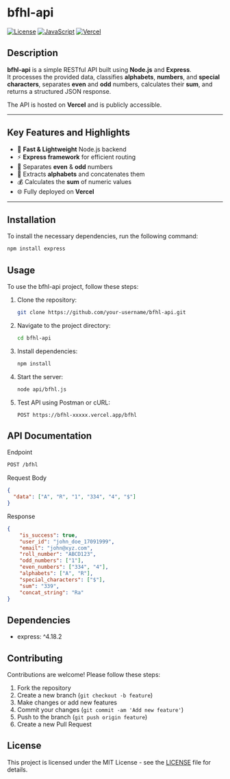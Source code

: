 # bfhl-api

[![License](https://img.shields.io/badge/License-MIT-blue.svg)](https://opensource.org/licenses/MIT)
[![JavaScript](https://img.shields.io/badge/Language-JavaScript-yellow.svg)](https://www.javascript.com/)
[![Vercel](https://img.shields.io/badge/Deployed%20on-Vercel-black?logo=vercel)](https://bfhl-xxxxx.vercel.app/bfhl)

## Description

**bfhl-api** is a simple RESTful API built using **Node.js** and **Express**.  
It processes the provided data, classifies **alphabets**, **numbers**, and **special characters**, separates **even** and **odd** numbers, calculates their **sum**, and returns a structured JSON response.  

The API is hosted on **Vercel** and is publicly accessible.

---

## Key Features and Highlights

- 🚀 **Fast & Lightweight** Node.js backend
- ⚡ **Express framework** for efficient routing
- 🔢 Separates **even** & **odd** numbers
- 🔡 Extracts **alphabets** and concatenates them
- 💰 Calculates the **sum** of numeric values
- 🌐 Fully deployed on **Vercel**

---

## Installation

To install the necessary dependencies, run the following command:

```bash
npm install express
```









## Usage

To use the bfhl-api project, follow these steps:

1. Clone the repository:
   ```bash
   git clone https://github.com/your-username/bfhl-api.git
   ```

2. Navigate to the project directory:
   ```bash
   cd bfhl-api
   ```

3. Install dependencies:
   ```bash
   npm install
   ```

4. Start the server:
   ```bash
   node api/bfhl.js
   ```
5. Test API using Postman or cURL:
   ```nginx
   POST https://bfhl-xxxxx.vercel.app/bfhl
   ```

## API Documentation

Endpoint
```bash
POST /bfhl
```
Request Body
```json
{
  "data": ["A", "R", "1", "334", "4", "$"]
}
```
Response
```json
{
    "is_success": true,
    "user_id": "john_doe_17091999",
    "email": "john@xyz.com",
    "roll_number": "ABCD123",
    "odd_numbers": ["1"],
    "even_numbers": ["334", "4"],
    "alphabets": ["A", "R"],
    "special_characters": ["$"],
    "sum": "339",
    "concat_string": "Ra"
}

```


## Dependencies

- express: ^4.18.2

## Contributing

Contributions are welcome! Please follow these steps:

1. Fork the repository
2. Create a new branch (`git checkout -b feature`)
3. Make changes or add new features
4. Commit your changes (`git commit -am 'Add new feature'`)
5. Push to the branch (`git push origin feature`)
6. Create a new Pull Request

## License

This project is licensed under the MIT License - see the [LICENSE](LICENSE) file for details.
